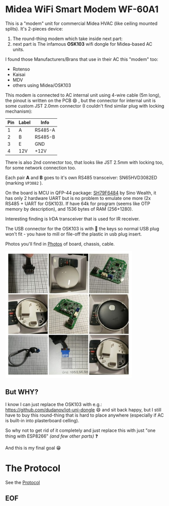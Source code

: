 # Midea WiFi Smart Modem WF-60A1

This is a "modem" unit for commercial Midea HVAC (like ceiling mounted splits). 
It's 2-pieces device: 
1. The round-thing modem which take inside next part: 
2. next part is The infamous **OSK103** wifi dongle for Midea-based AC units.

I found those Manufacturers/Brans that use in their AC this "modem" too:
- Rotenso
- Kaisai
- MDV
- others using Midea/OSK103

This modem is connected to AC internal unit using 4-wire cable (5m long), the pinout is written on the PCB :smile: , but the connector for internal unit is some custom JST 2.0mm connector (I couldn't find similar plug with locking mechanism):

Pin|Label|Info
-|-|-
1|A|RS485-A
2|B|RS485-B
3|E|GND
4|12V|+12V

There is also 2nd connector too, that looks like JST 2.5mm with locking too, for some network connection too.

Each pair **A** and **B** goes to it's own RS485 transceiver: SN65HVD3082ED (marking ```VP3082``` ). 

On the board is MCU in QFP-44 package: [SH79F6484](https://en.sinowealth.com/detaile?pro_id=18) by Sino Wealth, it has only 2 hardware UART but is no problem to emulate one more (2x RS485 + UART for OSK103).
If have 64k for program (seems like OTP memory by description), and 1536 bytes of RAM (256+1280).

Interesting finding is IrDA transceiver that is used for IR receiver.

The USB connector for the OSK103 is with :cursing_face: the keys so normal USB plug won't fit - you have to mill or file-off the plastic in usb plug insert.

Photos you'll find in [Photos](Photos/) of board, chassis, cable.

![PhotosMiniPreview](Photos/mini-preview.jpg)

## But WHY?

I know I can just replace the OSK103 with e.g.: https://github.com/dudanov/iot-uni-dongle :smile: and sit back happy, but I still have to buy this round-thing that is hard to place anywhere (especially if AC is built-in into plasterboard celling).

So why not to get rid of it completely and just replace this with just "one thing with ESP8266" *(and few other parts)* :question:

And this is my final goal :grin:

# The Protocol

See the [Protocol](protocol.md)


## EOF